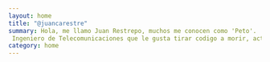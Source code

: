 ```yaml
---
layout: home
title: "@juancarestre"
summary: Hola, me llamo Juan Restrepo, muchos me conocen como 'Peto'.
 Ingeniero de Telecomunicaciones que le gusta tirar codigo a morir, actualmente trabajo como DevOps Engineer, es decir conecto el desarrollo de software con las operaciones en la nube, casi siempre en AWS :), me gustan los videojuegos 🎮 , la calistenia y el MMA. Larga vida al metal 🤘.
category: home
---
```

